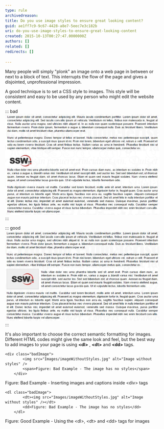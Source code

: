 ```yaml
---
type: rule
archivedreason: 
title: Do you use image styles to ensure great looking content?
guid: ae1ff7c9-9c67-4428-a8e7-5eec7e3c182b
uri: do-you-use-image-styles-to-ensure-great-looking-content
created: 2015-10-13T00:27:47.0000000Z
authors: []
related: []
redirects: []

---
```


Many people will simply "plonk" an image onto a web page in between or next to a block of text. This interrupts the flow of the page and gives a disjointed, unprofessional impression.

A good technique is to set a CSS style to images. This style will be consistent and easy to be used by any person who might edit the website content.

<!--endintro-->

::: bad  
![Figure: Bad Example - The image has no styles](imageWithoutStyles.jpg)  
:::  

::: good  
![Figure: Good Example - The image has CSS driven margin, padding, borders](imageWithStyles.jpg)  
:::  

It's also important to choose the correct semantic formatting for images. Different HTML codes might give the same look and feel, but the best way to add images to your page is using      **&lt;dl&gt;** ,      **&lt;dt&gt;** and      **&lt;dd&gt;** tags.


```
<div class="badImage">
        <img src="Images/imageWithoutStyles.jpg" alt="Image without styles" />
        <span>Figure: Bad Example - The image has no styles</span>
    </div>
```

Figure: Bad Example - Inserting images and captions inside &lt;div&gt; tags

```
<dl class="badImage">
        <dt><img src="Images/imageWithoutStyles.jpg" alt="Image without styles" /></dt>
        <dd>Figure: Bad Example - The image has no styles</dd>
    </dl>
```

Figure: Good Example - Using the &lt;dl&gt;, &lt;dt&gt; and &lt;dd&gt; tags for images
